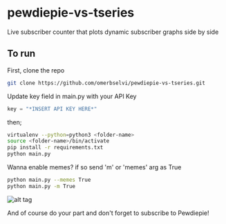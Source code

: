 # pewdiepie-vs-tseries
Live subscriber counter that plots dynamic subscriber graphs side by side

## To run
First, clone the repo
```sh
git clone https://github.com/omerbselvi/pewdiepie-vs-tseries.git
```
Update key field in main.py with your API Key
```python
key = "*INSERT API KEY HERE*"
```
then;
```sh
virtualenv --python=python3 <folder-name>
source <folder-name>/bin/activate
pip install -r requirements.txt
python main.py
```
Wanna enable memes? if so send 'm' or 'memes' arg as True
```sh
python main.py --memes True
python main.py -m True
```

![alt tag](https://vgy.me/TegU9j.png)


And of course do your part and don't forget to subscribe to Pewdiepie!
